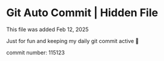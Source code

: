 # Git Auto Commit | Hidden File

This file was added Feb 12, 2025

Just for fun and keeping my daily git commit active 🤪

commit number: 115123
